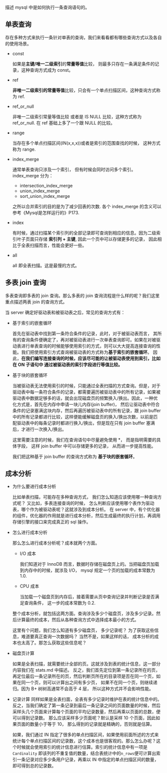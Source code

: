 描述 mysql 中是如何执行一条查询语句的。

## 单表查询

存在多种方式来执行一条针对单表的查询，我们来看看都有哪些查询方式以及各自的使用场景。

- const

    如果是**主键/唯一二级索引**的**常量等值**比较， 则最多只存在一条满足条件的记录，这种查询方式成为 const。

- ref

    **非唯一二级索引的常量等值**比较，只会有一个单点扫描区间，这种查询方式称为 ref.

- ref_or_null

    非唯一二级索引常量等值比较 或者是 IS NULL 比较，这种方式称为 ref_or_null. 在 ref 基础上多了一个跟 NULL 的比较。

- range

    当存在多个单点扫描区间(IN(x,x,x))或者是索引的范围查找的时候， 这种方式称为 range.

- index_merge

    通常单表查询只涉及一个索引， 但有时候会同时访问多个索引。 index_merge 分为：
    - intersection_index_merge
    - union_index_merge
    - sort_union_index_merge
    
    之所以合并索引的目的是为了减少回表的次数. 各个 index_merge 的含义可以参考《Mysql是怎样运行的》P173.

- index

    有时候，通过扫描某个索引列的全部记录即可查询到相应的信息。因为二级索引叶子页面只存储 **索引列 + 主键**, 因此一个页中可以存储更多的记录， 因此相比于全表扫描而言，性能会更好一些。

- all

    all 即全表扫描。这是最慢的方式。

## 多表 join 查询

多表查询即多表的 join 查询。那么多表的 join 查询流程是什么样的呢？我们这里重点描述两表 join 的查询方式。

当 server 确定好驱动表和被驱动表之后，常见的查询方式有：

- 基于索引的嵌套循环

    首先在驱动表中找到第一条符合条件的记录，此时，对于被驱动表而言， 其所有的查询条件便确定了，再对被驱动表进行一次单表查询即可。如果在对被驱动表进行单表查询的时候能够使用索引的方式，则可以大大提高连接查询的性能。我们把使用索引方式查询被驱动表的方式称为**基于索引的嵌套循环**。
    因此，**在我们编写连接查询的时候，应该尽可能的让被驱动表使用到索引，比如在 ON 子语句中 通过被驱动表的索引字段进行等值比较。**
    
- 基于块的嵌套循环

    当被驱动表无法使用索引的时候，只能通过全表扫描的方式查询。但是，对于驱动表中每一条符合条件的记录，都需要遍历被驱动表中的所有记录，如果被驱动表中数据足够多的话，就会出现磁盘页的频繁换入/换出。因此，一种优化方式是，首先在内存中申请一块儿内存(join buffer)， 然后让驱动表中符合条件的记录塞满这块内存，然后再遍历被驱动表中的所有记录，跟 join buffer 中的所有记录都进行比较，这样便能缓解磁盘页的换入/换出次数，以前是匹配驱动表中的每条记录时都进行换入/换出，但是现在只有 join buffer 塞满后，才进行一次换入/换出。

    这里需要注意的时候，我们在查询语句中尽量避免使用 *， 而是指明需要的具体字段， 这样 join buffer 中可以存储更多的记录， 从而进一步提高性能。

    我们把这种基于 join buffer 的查询方式称为 **基于块的嵌套循环**。

## 成本分析

- 为什么要进行成本分析

    比如单表扫描，可能存在多种查询方式， 我们怎么知道应该使用哪一种查询方式呢？ 又比如，多表连接查询的时候， 怎么判断应该使用哪个表作为驱动表，哪个作为被驱动表呢？这就涉及到成本分析。
    在 server 中，有个优化器的组件，优化器的作用就是进行成本分析，然后生成最终的执行计划，再调用存储引擎的接口来完成真正的 sql 操作。

- 怎么进行成本分析

    那么怎么进行成本分析呢？成本就两个方面。
    - I/O 成本

        我们知道对于 InnoDB 而言，数据时存储在磁盘页上的。当把磁盘页加载到内存中的时候，就涉及 I/O， mysql 规定一个页的加载的成本常数为 1.0. 

    - CPU 成本

        当加载一个磁盘页到内存后，接着需要从页中查询记录并判断记录是否满足查询条件， 这一步的成本常数为 0.2.

    整个成本分析，就包括这两方面。查询涉及多少个磁盘页，涉及多少记录。然后计算最终的成本，然后从各种查询方式中选择成本最小的方式。

    这里有个问题，我们怎么知道有多少磁盘页， 多少记录呢？ 为了获取这些信息，难道要真正查询一次数据吗？ 当然不是，如果这样的话， 成本分析的成本也太高了。那怎么获取这些信息呢？

- 磁盘页计算

    如果是全表扫描，就需要统计全部的页。这就涉及到表的统计信息，这一部分内容我们在 stats.md 中描述。
    反之，我们首先定位到第一条记录所在的页， 再定位最后一条记录所在的页，然后判断页所在的目录项是否在同一个页，如果在同一个页，则可以计算出之间有多少页， 如果不在同一个页，则继续递归。因为 B+ 树树高通常不会高于 4 层， 所以这种方式并不会影响性能。

- 记录计算
    同样如果是全表扫面，全表有多少记录时维护在表的统计信息中的。反之，当我们确定了第一条记录到最后一条记录之间的页面数量的时候，然后采样头几个页面来计算每个页面的平均记录数量，然后再乘以页面的总数，便可以得到记录数。
    那么应该采样多少页面呢？默认是采样 10 个页面，因此如果页面的数量小于等于 10， 那么得到的记录就是精确的，否则就是估算。

    如果，我们通过 IN 指定了很多的单点扫描区间，如果使用前面所述的方式来统计每个单点扫描区间的记录数，这个成本也是很客观的。那么怎么办呢？这个时候就会使用索引的统计信息进行估算。索引的统计信息中有一项是 `Cardinality` 即该列的不重复值的数量，结合表统计中的`n_rows`便可计算出索引一条记录对应多少条用户记录，再乘以 IN 中指定的单点扫描区间的数量，即可得到总的记录数。
